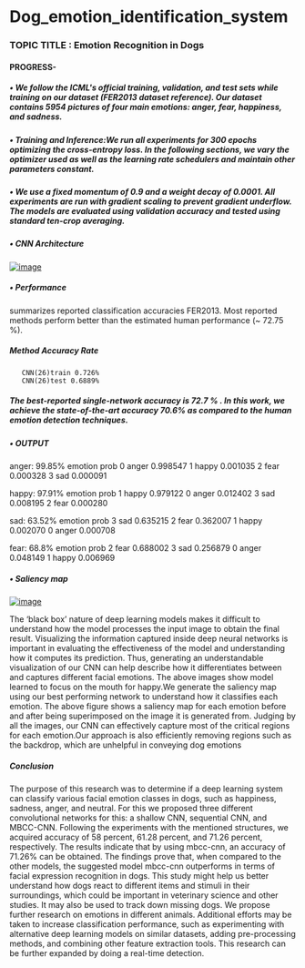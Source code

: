 # Dog_emotion_identification_system

### TOPIC TITLE : Emotion Recognition in Dogs
#### PROGRESS-
##### • We follow the ICML's official training, validation, and test sets while training on our dataset (FER2013 dataset reference). Our dataset contains 5954 pictures of four main emotions: anger, fear, happiness, and sadness.
##### •  Training and Inference:We run all experiments for 300 epochs optimizing the cross-entropy loss. In the following sections, we vary the optimizer used as well as the learning rate schedulers and maintain other parameters constant.
##### • We use a fixed momentum of 0.9 and a weight decay of 0.0001. All experiments are run with gradient scaling to prevent gradient underflow. The models are evaluated using validation accuracy and tested using standard ten-crop averaging.
##### • CNN Architecture

[![image](https://www.linkpicture.com/q/ddd_2.jpg)](https://www.linkpicture.com/view.php?img=LPic6217311e118b61936798411)

##### • Performance
 summarizes reported classification accuracies FER2013. Most reported methods perform better than the estimated human performance (~ 72.75 %). 
 
 ##### Method Accuracy Rate
       CNN(26)train 0.726%
       CNN(26)test 0.6889%

##### The best-reported single-network accuracy is 72.7 % . In this work, we achieve the state-of-the-art accuracy 70.6% as compared to the human emotion detection techniques.

##### • OUTPUT

 anger: 99.85%
 emotion prob
0 anger 0.998547
1 happy 0.001035
2 fear 0.000328
3 sad 0.000091

happy: 97.91%
 emotion prob
1 happy 0.979122
0 anger 0.012402
3 sad 0.008195
2 fear 0.000280

sad: 63.52%
 emotion prob
3 sad 0.635215
2 fear 0.362007
1 happy 0.002070
0 anger 0.000708

fear: 68.8%
 emotion prob
2 fear 0.688002
3 sad 0.256879
0 anger 0.048149
1 happy 0.006969


##### • Saliency map
[![image](https://www.linkpicture.com/q/Screenshot-2022-02-10-141516.png)](https://www.linkpicture.com/view.php?img=LPic621732e0e44a2246665877)

The ‘black box’ nature of deep learning models makes it difficult to understand how the model processes the input image to obtain the final result. Visualizing the information captured inside deep neural networks is important in evaluating the effectiveness of the model and understanding how it computes its prediction.
Thus, generating an understandable visualization of our CNN can help describe how it differentiates between and captures different facial emotions.
The above images show model learned to focus on the mouth for happy.We generate the saliency map using our best performing network to understand how it classifies each emotion. The above figure shows a saliency map for each emotion before and after being superimposed on the image it is generated from. Judging by all the images, our CNN can effectively capture most of the critical regions for each emotion.Our approach is also efficiently removing regions such as the backdrop, which are unhelpful in conveying dog emotions

##### Conclusion

The purpose of this research was to determine if a deep learning system can classify various facial emotion classes in dogs, such as happiness, sadness, anger, and neutral. For this we proposed three different convolutional networks for this: a shallow CNN, sequential CNN, and MBCC-CNN. Following the experiments with the mentioned structures, we acquired accuracy of 58 percent, 61.28 percent, and 71.26 percent, respectively. The results indicate that by using mbcc-cnn, an accuracy of  71.26% can be obtained. The findings prove that, when compared to the other models, the suggested model mbcc-cnn outperforms in terms of facial expression recognition in dogs.
This study might help us better understand how dogs react to different items and stimuli in their surroundings, which could be important in veterinary science and other studies. It may also be used to track down missing dogs.
We propose further research on emotions in different animals. Additional efforts may be taken to increase classification performance, such as experimenting with alternative deep learning models on similar datasets, adding pre-processing methods, and combining other feature extraction tools. This research can be further expanded by doing a real-time detection.
